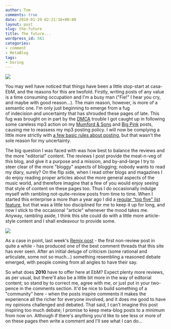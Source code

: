 ```yaml
---
author: Tom
comments: true
date: 2010-01-29 02:21:16+00:00
layout: post
slug: the-future
title: The future...
wordpress_id: 561
categories:
- comment
- MetaBlog
tags: 
- boring
---
```


![](http://eatenbymonsters.files.wordpress.com/2010/01/fluxcapacitor.jpg?w=276)

You may well have noticed that things have been a little stop-start at casa-EbM, and the reasons for this are twofold. Firstly, writing posts of any value is a time consuming occupation and I'm a busy man ("Fie!" I hear you cry, and maybe with good reason...). The main reason, however, is more of a semantic one. I'm only just beginning to emerge from a fug of indecision and uncertainty that has shrouded these pages of late. This fug was brought on in part by the [DMCA](http://songbytoad.com/2008/10/email-to-columbia-sony-bmg/) trouble I got caught up in following some careless mp3 action on my [Mumford & Sons](/little-lion-man-mumford-and-sons/) and [Big Pink](/a-brief-history-of-love-the-big-pink/) posts, causing me to reassess my mp3 posting policy. I will now be complying a little more strictly with [a few basic rules about posting](/mp3-rationale/), but that wasn't the sole reason for my uncertainty.

The big question I was faced with was how best to balance the reviews and the more "editorial" content. The reviews I post provide the meat-n-veg of this blog, and give it a purpose and a mission, and by-and-large I try to steer clear of the more "bloggy" aspects of blogging; nobody wants to read my diary, surely? On the flip side, when I read other blogs and magazines I do enjoy reading proper articles about the more general aspects of the music world, and therefore imagine that a few of you would enjoy seeing that style of content on these pages too. Thus I do occasionally indulge myself with rambling not-quite-review posts from time to time. When I started this enterprise a more than a year ago I did a [regular "top five" list feature](http://eatenbymonsters.wordpress.com/?s=a+top+five), but that was a little too disciplined for me to keep it up for long, and now I stick to the occasional "article" whenever the mood takes me. Anyway, rambling aside, I think this site could do with a little more article-style content and I shall endeavour to provide some.

![](http://eatenbymonsters.files.wordpress.com/2010/01/worldofthefuture1.jpg?w=231)

As a case in point, last week's [Remix post](/remixes-eurgh/) - the first non-review post in quite a while - has produced one of the best comment threads that this site has ever seen. After an initial deluge of criticism (some rational and articulate, some not so much...) something resembling a reasoned debate emerged, with people coming from all angles to have their say.

So what does **2010** have to offer here at EbM? Expect plenty more reviews, as per usual, but there'll also be a little bit more in the way of editorial content; so stand by to correct me, agree with me, or just put in your two-pence in the comments section. It'd be nice to build something of a "community" here - when the posts inspire comments it makes the experience all the richer for everyone involved, and it does me good to have my opinions challenged and debated. That said, I can't imagine this post inspiring too much debate; I promise to keep meta-blog posts to a minimum from now on. Although if there's anything you'd like to see less or more of on these pages then write a comment and I'll see what I can do...
